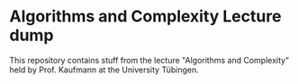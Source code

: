 # Algorithms and Complexity Lecture dump

This repository contains stuff from the lecture "Algorithms and Complexity" held by Prof. Kaufmann at the University Tübingen.
